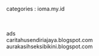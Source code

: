 categories : ioma.my.id<br />

<br><br>ads<br>
caritahusendiriajaya.blogspot.com
<br>
aurakasihseksibikini.blogspot.com
